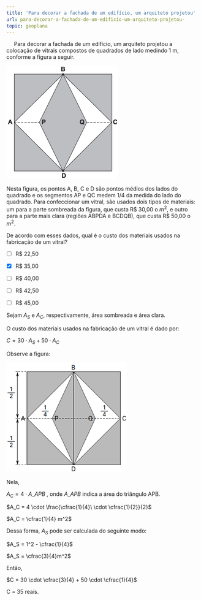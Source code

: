 ```yaml
---
title: 'Para decorar a fachada de um edifício, um arquiteto projetou'
url: para-decorar-a-fachada-de-um-edificio-um-arquiteto-projetou-
topic: geoplana
---
```



     Para decorar a fachada de um edifício, um arquiteto projetou a colocação de vitrais compostos de quadrados de lado medindo 1 m, conforme a figura a seguir.

![](e3f4da95-c99d-6823-5eeb-f1e1b6871ebf.png)

Nesta figura, os pontos A, B, C e D são pontos médios dos lados do quadrado e os segmentos AP e QC medem 1/4 da medida do lado do quadrado. Para confeccionar um vitral, são usados dois tipos de materiais: um para a parte sombreada da figura, que custa R$ 30,00 o $m^2$, e outro para a parte mais clara (regiões ABPDA e BCDQB), que custa R$ 50,00 o $m^2$.

De acordo com esses dados, qual é o custo dos materiais usados na fabricação de um vitral?



- [ ] R$ 22,50
- [x] R$ 35,00
- [ ] R$ 40,00
- [ ] R$ 42,50
- [ ] R$ 45,00


Sejam $A_S$ e $A_C$, respectivamente, área sombreada e área clara.

O custo dos materiais usados na fabricação de um vitral é dado por:

$C = 30 \cdot A_S + 50 \cdot A_C$

Observe a figura:

![](872c9c9d-3c57-f25e-ba28-ce264cf56e3d.png)

Nela,

$A_C = 4 \cdot A\_{APB}$ , onde $A\_{APB}$ indica a área do triângulo APB.

$A_C = 4 \cdot \frac{\cfrac{1}{4}\ \cdot \cfrac{1}{2}}{2}$

$A_C = \cfrac{1}{4} m^2$

Dessa forma, $A_S$ pode ser calculada do seguinte modo:

$A_S = 1^2 - \cfrac{1}{4}$

$A_S = \cfrac{3}{4}m^2$

Então,

$C = 30 \cdot \cfrac{3}{4} + 50 \cdot \cfrac{1}{4}$

C = 35 reais.
